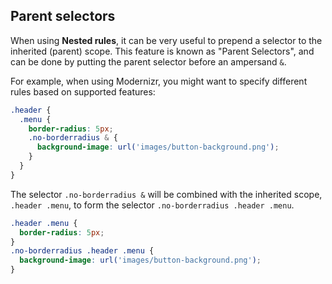 ## Parent selectors

When using **Nested rules**, it can be very useful to prepend a selector to the inherited (parent) scope.  This feature is known as "Parent Selectors", and can be done by putting the parent selector before an ampersand `&`.

For example, when using Modernizr, you might want to specify different rules based on supported features:

```css
.header {
  .menu {
    border-radius: 5px;
    .no-borderradius & {
      background-image: url('images/button-background.png');
    }
  }
}
```

The selector `.no-borderradius &` will be combined with the inherited scope, `.header .menu`, to form the selector `.no-borderradius .header .menu`.

```css
.header .menu {
  border-radius: 5px;
}
.no-borderradius .header .menu {
  background-image: url('images/button-background.png');
}
```